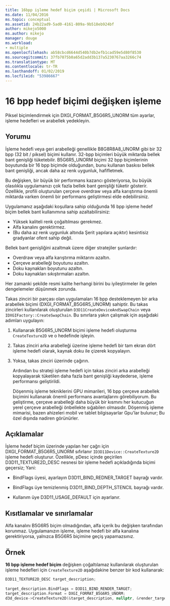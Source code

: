 ```yaml
---
title: 16bpp işleme hedef biçim çeşidi | Microsoft Docs
ms.date: 11/04/2016
ms.topic: conceptual
ms.assetid: 24b22ad9-5ad0-4161-809a-9b518eb924bf
author: mikejo5000
ms.author: mikejo
manager: douge
ms.workload:
- multiple
ms.openlocfilehash: ab58cbcd6644d540b7db2efb1cad59e5d80f8530
ms.sourcegitcommit: 37fb7075b0a65d2add3b137a5230767aa3266c74
ms.translationtype: MT
ms.contentlocale: tr-TR
ms.lasthandoff: 01/02/2019
ms.locfileid: "53986667"
---
```

# <a name="16-bpp-render-target-format-variant"></a>16 bpp hedef biçimi değişken işleme
Piksel biçimlendirmek için DXGI_FORMAT_B5G6R5_UNORM tüm ayarlar, işleme hedefleri ve arabellek yedekleyin.  
  
## <a name="interpretation"></a>Yorumu  
 İşleme hedefi veya geri arabelleği genellikle B8G8R8A8_UNORM gibi bir 32 bpp (32 bit / piksel) biçimi kullanır. 32-bpp biçimleri büyük miktarda bellek bant genişliği tüketebilir. B5G6R5_UNORM biçimi 32 bpp biçimlerinin boyutunda bir 16 bpp biçimde olduğundan, bunu kullanan baskısı bellek bant genişliği, ancak daha az renk uygunluk, hafifletmek.  
  
 Bu değişken, bir büyük bir performans kazancı gösteriyorsa, bu büyük olasılıkla uygulamanızı çok fazla bellek bant genişliği tüketir gösterir. Özellikle, profili oluşturulan çerçeve overdraw veya alfa karıştırma önemli miktarda varken önemli bir performans geliştirmesi elde edebilirsiniz.

Uygulamanız aşağıdaki koşullara sahip olduğunda 16 bpp işleme hedef biçim bellek bant kullanımına sahip azaltabilirsiniz:
- Yüksek kaliteli renk çoğaltılması gerekmez.
- Alfa kanalını gerektirmez.
- (Bu daha az renk uygunluk altında Şerit yapılara açıktır) kesintisiz gradyanlar ofent sahip değil.

Bellek bant genişliğini azaltmak üzere diğer stratejiler şunlardır:
- Overdraw veya alfa karıştırma miktarını azaltın.
- Çerçeve arabelleği boyutunu azaltın.
- Doku kaynakları boyutunu azaltın.
- Doku kaynakları sıkıştırmaları azaltın.
 
Her zamanki şekilde resmi kalite herhangi birini bu iyileştirmeler ile gelen dengelemeler düşünmek zorunda.  

Takas zinciri bir parçası olan uygulamaları 16 bpp desteklemeyen bir arka arabellek biçimi (DXGI_FORMAT_B5G6R5_UNORM) sahiptir. Bu takas zincirleri kullanılarak oluşturulan `D3D11CreateDeviceAndSwapChain` veya `IDXGIFactory::CreateSwapChain`. Bu sınırlara yakın çalışmak için aşağıdaki adımları uygulayın:
1. Kullanarak B5G6R5_UNORM biçimi işleme hedefi oluşturma `CreateTexture2D` ve o hedefinde işleyin. 
2. Takas zinciri arka arabelleği üzerine işleme hedefi bir tam ekran dört işleme hedefi olarak, kaynak doku ile çizerek kopyalayın.
3. Yoksa, takas zinciri üzerinde çağırın.

   Ardından bu strateji işleme hedefi için takas zinciri arka arabelleği kopyalayarak tüketilen daha fazla bant genişliği kaydederse, işleme performansı geliştirildi.

   Döşenmiş işleme tekniklerini GPU mimarileri, 16 bpp çerçeve arabellek biçimini kullanarak önemli performans avantajlarını görebiliyorum. Bu geliştirme, çerçeve arabelleği daha büyük bir kısmını her kutucuğun yerel çerçeve arabelleği önbellekte sığabilen olmasıdır. Döşenmiş işleme mimarisi, bazen ahizeleri mobil ve tablet bilgisayarlar Gpu'lar bulunur; Bu özel dışında nadiren görünürler.  
  
## <a name="remarks"></a>Açıklamalar  
 İşleme hedef biçim üzerinde yapılan her çağrı için DXGI_FORMAT_B5G6R5_UNORM sıfırlanır `ID3D11Device::CreateTexture2D` işleme hedefi oluşturur. Özellikle, pDesc içinde geçirilen D3D11_TEXTURE2D_DESC nesnesi bir işleme hedefi açıkladığında biçimi geçersiz; Yani:  
  
-   BindFlags üyesi, ayarlayın D3D11_BIND_REDNER_TARGET bayrağı vardır.  
  
-   BindFlags üye temizlenmiş D3D11_BIND_DEPTH_STENCIL bayrağı vardır.  
  
-   Kullanım üye D3D11_USAGE_DEFAULT için ayarlanır.  
  
## <a name="restrictions-and-limitations"></a>Kısıtlamalar ve sınırlamalar  
 Alfa kanalını B5G6R5 biçim olmadığından, alfa içerik bu değişken tarafından korunmaz. Uygulamanızın işleme, işleme hedefi bir alfa kanalına gerektiriyorsa, yalnızca B5G6R5 biçimine geçiş yapamazsınız.  
  
## <a name="example"></a>Örnek  
 **16 bpp işleme hedef biçim** değişken çoğaltılamaz kullanılarak oluşturulan işleme hedefleri için `CreateTexture2D` aşağıdakine benzer bir kod kullanarak:  
  
```cpp
D3D11_TEXTURE2D_DESC target_description;  
  
target_description.BindFlags = D3D11_BIND_RENDER_TARGET;  
target_description.Format = DXGI_FORMAT_B5G6R5_UNORM;  
d3d_device->CreateTexture2D(&target_description, nullptr, &render_target);  
```
